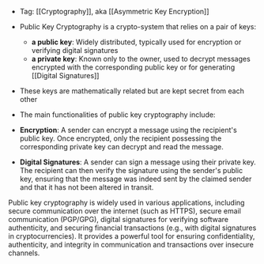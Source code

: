 - Tag: [[Cryptography]], aka [[Asymmetric Key Encryption]]
- Public Key Cryptography is a crypto-system that relies on a pair of keys:
	- **a public key**: Widely distributed, typically used for encryption or verifying digital signatures 
	- **a private key**: Known only to the owner, used to decrypt messages encrypted with the corresponding public key or for generating [[Digital Signatures]]
- These keys are mathematically related but are kept secret from each other 
- The main functionalities of public key cryptography include:

- **Encryption**: A sender can encrypt a message using the recipient's public key. Once encrypted, only the recipient possessing the corresponding private key can decrypt and read the message.
    
- **Digital Signatures**: A sender can sign a message using their private key. The recipient can then verify the signature using the sender's public key, ensuring that the message was indeed sent by the claimed sender and that it has not been altered in transit.
    

Public key cryptography is widely used in various applications, including secure communication over the internet (such as HTTPS), secure email communication (PGP/GPG), digital signatures for verifying software authenticity, and securing financial transactions (e.g., with digital signatures in cryptocurrencies). It provides a powerful tool for ensuring confidentiality, authenticity, and integrity in communication and transactions over insecure channels.